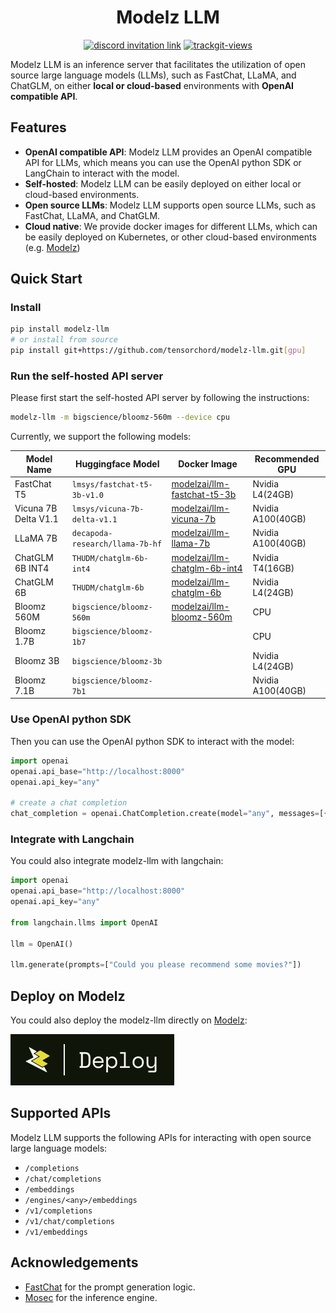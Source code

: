 <div align="center">

# Modelz LLM

</div>

<p align=center>
<a href="https://discord.gg/KqswhpVgdU"><img alt="discord invitation link" src="https://dcbadge.vercel.app/api/server/KqswhpVgdU?style=flat"></a>
<a href="https://twitter.com/TensorChord"><img src="https://img.shields.io/twitter/follow/tensorchord?style=social" alt="trackgit-views" /></a>
</p>

Modelz LLM is an inference server that facilitates the utilization of open source large language models (LLMs), such as FastChat, LLaMA, and ChatGLM, on either **local or cloud-based** environments with **OpenAI compatible API**.

## Features

- **OpenAI compatible API**: Modelz LLM provides an OpenAI compatible API for LLMs, which means you can use the OpenAI python SDK or LangChain to interact with the model.
- **Self-hosted**: Modelz LLM can be easily deployed on either local or cloud-based environments.
- **Open source LLMs**: Modelz LLM supports open source LLMs, such as FastChat, LLaMA, and ChatGLM.
- **Cloud native**: We provide docker images for different LLMs, which can be easily deployed on Kubernetes, or other cloud-based environments (e.g. [Modelz](https://modelz.ai))

## Quick Start

### Install

```bash
pip install modelz-llm
# or install from source
pip install git+https://github.com/tensorchord/modelz-llm.git[gpu]
```

### Run the self-hosted API server

Please first start the self-hosted API server by following the instructions:

```bash
modelz-llm -m bigscience/bloomz-560m --device cpu
```

Currently, we support the following models:

| Model Name | Huggingface Model | Docker Image | Recommended GPU
| ---------- | ----------- | ---------------- | -- |
| FastChat T5 | `lmsys/fastchat-t5-3b-v1.0` | [modelzai/llm-fastchat-t5-3b](https://hub.docker.com/repository/docker/modelzai/llm-fastchat-t5-3b/general) | Nvidia L4(24GB) |
| Vicuna 7B Delta V1.1  | `lmsys/vicuna-7b-delta-v1.1` | [modelzai/llm-vicuna-7b](https://hub.docker.com/repository/docker/modelzai/llm-vicuna-7b/general) | Nvidia A100(40GB) |
| LLaMA 7B    | `decapoda-research/llama-7b-hf` | [modelzai/llm-llama-7b](https://hub.docker.com/repository/docker/modelzai/llm-llama-7b/general) | Nvidia A100(40GB) |
| ChatGLM 6B INT4    | `THUDM/chatglm-6b-int4` | [modelzai/llm-chatglm-6b-int4](https://hub.docker.com/repository/docker/modelzai/llm-chatglm-6b-int4/general) | Nvidia T4(16GB) |
| ChatGLM 6B  | `THUDM/chatglm-6b` | [modelzai/llm-chatglm-6b](https://hub.docker.com/repository/docker/modelzai/llm-chatglm-6b/general) | Nvidia L4(24GB) |
| Bloomz 560M | `bigscience/bloomz-560m` | [modelzai/llm-bloomz-560m](https://hub.docker.com/repository/docker/modelzai/llm-bloomz-560m/general) | CPU |
| Bloomz 1.7B | `bigscience/bloomz-1b7` | | CPU |
| Bloomz 3B | `bigscience/bloomz-3b` |  | Nvidia L4(24GB) |
| Bloomz 7.1B | `bigscience/bloomz-7b1` | | Nvidia A100(40GB) |

### Use OpenAI python SDK

Then you can use the OpenAI python SDK to interact with the model:

```python
import openai
openai.api_base="http://localhost:8000"
openai.api_key="any"

# create a chat completion
chat_completion = openai.ChatCompletion.create(model="any", messages=[{"role": "user", "content": "Hello world"}])
```

### Integrate with Langchain

You could also integrate modelz-llm with langchain:

```python
import openai
openai.api_base="http://localhost:8000"
openai.api_key="any"

from langchain.llms import OpenAI

llm = OpenAI()

llm.generate(prompts=["Could you please recommend some movies?"])
```

## Deploy on Modelz

You could also deploy the modelz-llm directly on [Modelz](https://docs.modelz.ai):

[![](./docs/images/deploy.svg)](https://cloud.modelz.ai/deployment/template?templateId=5e884bb3-6c32-468e-bc62-95cee55c17d4)

## Supported APIs

Modelz LLM supports the following APIs for interacting with open source large language models:

- `/completions`
- `/chat/completions`
- `/embeddings`
- `/engines/<any>/embeddings`
- `/v1/completions`
- `/v1/chat/completions`
- `/v1/embeddings`

## Acknowledgements

- [FastChat](https://github.com/lm-sys/FastChat) for the prompt generation logic.
- [Mosec](https://github.com/mosecorg/mosec) for the inference engine.
